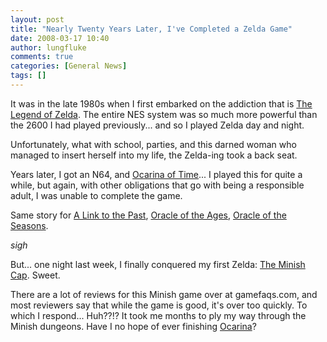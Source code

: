 ```yaml
---
layout: post
title: "Nearly Twenty Years Later, I've Completed a Zelda Game"
date: 2008-03-17 10:40
author: lungfluke
comments: true
categories: [General News]
tags: []
---
```

It was in the late 1980s when I first embarked on the addiction that is <u>The Legend of Zelda</u>.  The entire NES system was so much more powerful than the 2600 I had played previously... and so I played Zelda day and night.

Unfortunately, what with school, parties, and this darned woman who managed to insert herself into my life, the Zelda-ing took a back seat.

Years later, I got an N64, and <u>Ocarina of Time</u>... I played this for quite a while, but again, with other obligations that go with being a responsible adult, I was unable to complete the game.

Same story for <u>A Link to the Past</u>, <u>Oracle of the Ages</u>, <u>Oracle of the Seasons</u>.

*sigh*

But... one night last week, I finally conquered my first Zelda: <u>The Minish Cap</u>.  Sweet.

There are a lot of reviews for this Minish game over at gamefaqs.com, and most reviewers say that while the game is good, it's over too quickly.  To which I respond... Huh??!?  It took me months to ply my way through the  Minish dungeons.  Have I no hope of ever finishing <u>Ocarina</u>?
